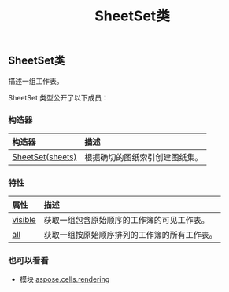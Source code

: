 ﻿---
title: SheetSet类
second_title: Aspose.Cells for Python via .NET API 参考文献
description:
type: docs
weight: 110
url: /zh/python-net/aspose.cells.rendering/sheetset/
is_root: false
---
## SheetSet类
描述一组工作表。



SheetSet 类型公开了以下成员：

### 构造器
|构造器|描述|
| :- | :- |
| [SheetSet(sheets)](/cells/zh/python-net/aspose.cells.rendering/sheetset/__init__/#list) |根据确切的图纸索引创建图纸集。|


### 特性
|属性|描述|
| :- | :- |
| [visible](/cells/zh/python-net/aspose.cells.rendering/sheetset/visible) |获取一组包含原始顺序的工作簿的可见工作表。|
| [all](/cells/zh/python-net/aspose.cells.rendering/sheetset/all) |获取一组按原始顺序排列的工作簿的所有工作表。|



### 也可以看看
* 模块 [aspose.cells.rendering](..)
